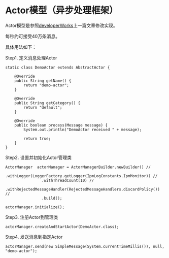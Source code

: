 # Actor模型（异步处理框架）

Actor模型是参照[developerWorks](http://www.ibm.com/developerworks/cn/java/j-javaactors/index.html)上一篇文章修改实现。

每秒约可接受40万条消息。

具体用法如下：

Step1. 定义消息处理Actor

	static class DemoActor extends AbstractActor {

		@Override
		public String getName() {
			return "demo-actor";
		}

		@Override
		public String getCategory() {
			return "default";
		}

		@Override
		public boolean process(Message message) {
			System.out.println("DemoActor received " + message);
 
			return true;
		}
	}

Step2. 设置并初始化Actor管理类

	ActorManager  actorManager = ActorManagerBuilder.newBuilder() //
					.withLogger(LoggerFactory.getLogger(IpmLogConstants.IpmMonitor)) //
					.withThreadCount(10) //
					.withRejectedMessageHandler(RejectedMessageHandlers.discardPolicy()) //
					.build();

	actorManager.initialize();

Step3. 注册Actor到管理类

	actorManager.createAndStartActor(DemoActor.class);

Step4. 发送消息到指定Actor

	actorManager.send(new SimpleMessage(System.currentTimeMillis()), null, "demo-actor");